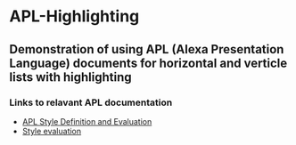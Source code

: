 # APL-Highlighting

## Demonstration of using APL (Alexa Presentation Language) documents for horizontal and verticle lists with highlighting

### Links to relavant APL documentation

* [APL Style Definition and Evaluation](https://developer.amazon.com/docs/alexa-presentation-language/apl-style-definition-and-evaluation.html)
* [Style evaluation](https://developer.amazon.com/docs/alexa-presentation-language/apl-style-definition-and-evaluation.html#style-evaluation)
